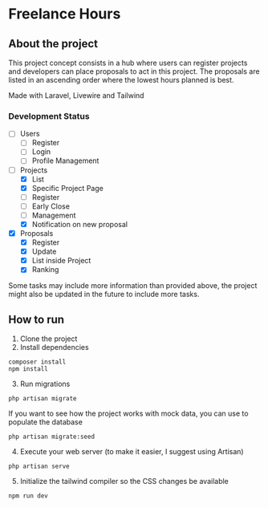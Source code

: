 # Freelance Hours

## About the project
This project concept consists in a hub where users can register projects and developers can place proposals to act in this project.
The proposals are listed in an ascending order where the lowest hours planned is best.

Made with Laravel, Livewire and Tailwind

### Development Status

- [ ] Users
    - [ ] Register
    - [ ] Login
    - [ ] Profile Management
- [ ] Projects
    - [x] List
    - [x] Specific Project Page
    - [ ] Register
    - [ ] Early Close
    - [ ] Management
    - [x] Notification on new proposal
- [x] Proposals
    - [x] Register
    - [x] Update
    - [x] List inside Project
    - [x] Ranking

Some tasks may include more information than provided above, the project might also be updated in the future to include more tasks.

## How to run

1. Clone the project
2. Install dependencies
```
composer install
npm install
```

3. Run migrations
```
php artisan migrate
```

If you want to see how the project works with mock data, you can use to populate the database

```
php artisan migrate:seed
```

4. Execute your web server (to make it easier, I suggest using Artisan)
```
php artisan serve
```

5. Initialize the tailwind compiler so the CSS changes be available
```
npm run dev
```